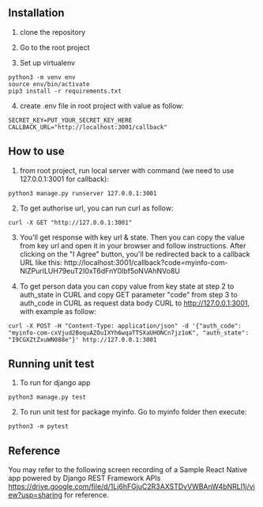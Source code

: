 ## Installation

1. clone the repository

2. Go to the root project

3. Set up virtualenv

```shell
python3 -m venv env
source env/bin/activate
pip3 install -r requirements.txt
```

4. create .env file in root project with value as follow:

```
SECRET_KEY=PUT_YOUR_SECRET_KEY_HERE
CALLBACK_URL="http://localhost:3001/callback"
```

## How to use
1. from root project, run local server with command (we need to use 127.0.0.1:3001 for callback):

```shell
python3 manage.py runserver 127.0.0.1:3001
```

2. To get authorise url, you can run curl as follow:

```shell
curl -X GET "http://127.0.0.1:3001"
```

3. You'll get response with key url & state. Then you can copy the value from key url and open it in your browser and follow instructions. After clicking on the "I Agree" button, you'll be redirected back to a callback URL like this: http://localhost:3001/callback?code=myinfo-com-NlZPurlLUH79euT2I0xT6dFnY0lbf5oNVAhNVo8U

4. To get person data you can copy value from key state at step 2 to auth_state in CURL and copy GET parameter "code" from step 3 to auth_code in CURL as request data body CURL to http://127.0.0.1:3001, with example as follow:

```shell
curl -X POST -H "Content-Type: application/json" -d '{"auth_code": "myinfo-com-cxVjud2BoquAZOuIXYh6wqaTTSXaUHONCn7jz1oK", "auth_state": "I9CGXZtZxuWN088e"}' http://127.0.0.1:3001
```

## Running unit test

1. To run for django app

```shell
python3 manage.py test
```

2. To run unit test for package myinfo. Go to myinfo folder then execute:

```shell
python3 -m pytest
```

## Reference

You may refer to the following screen recording of a Sample React Native app powered by Django REST Framework APIs
https://drive.google.com/file/d/1Lj6hFGjuC2R3AXSTDvVWBAnW4bNRLl1j/view?usp=sharing for reference.
